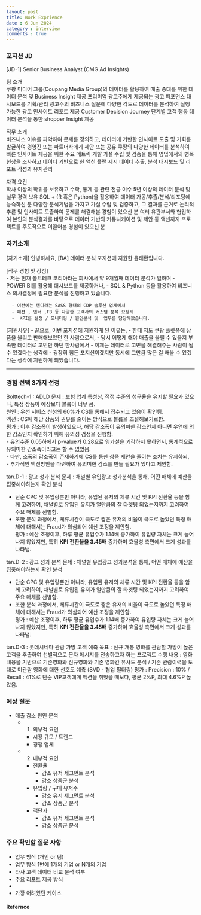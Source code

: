 ```yaml
---
layout: post
title: Work Exprience
date : 6 Jun 2024
category : interview
comments : true
---
```

### 포지션 JD
[JD-1] Senior Business Analyst (CMG Ad Insights)

팀 소개  
   쿠팡 미디어 그룹(Coupang Media Group)의 데이터를 활용하여 매출 증대를 위한 데이터 분석 및 Business Insight 제공
   프리미엄 광고주에게 제공되는 광고 퍼포먼스 대시보드를 기획/관리
   광고주의 비즈니스 질문에 다양한 각도로 데이터를 분석하여 실행 가능한 광고 인사이트 리포트 제공
   Customer Decision Journey 단계별 고객 행동 데이터 분석을 통한 shopper Insight 제공

직무 소개  
   비즈니스 이슈를 파악하여 문제를 정의하고, 데이터에 기반한 인사이트 도출 및 기회를 발굴하여 경영진 또는 파트너사에게 제안 또는 공유
   쿠팡의 다양한 데이터를 분석하여 빠른 인사이트 제공을 위한 주요 메트릭 개발
   가설 수립 및 검증을 통해 영업에서의 병목현상을 조사하고 데이터 기반으로 한 액션 플랜 제시
   데이터 추출, 분석 대시보드 및 리포트 작성과 유지관리

자격 요건  
   학사 이상의 학위를 보유하고 수학, 통계 등 관련 전공 이수
   5년 이상의 데이터 분석 및 실무 경력 보유
   SQL + (R 혹은 Python)을 활용하여 데이터 가공/추출/분석/리포팅에 능숙하신 분
   다양한 분석기법을 가지고 가설 수립 및 검증하고, 그 결과를 근거로 논리적 추론 및 인사이트 도출하여 문제를 해결해본 경험이 있으신 분
   여러 유관부서와 협업하여 본인의 분석결과를 바탕으로 데이터 기반의 커뮤니케이션 및 제안 등 액션까지 프로젝트를 주도적으로 이끌어본 경험이 있으신 분


### 자기소개
[자기소개]
안녕하세요, [BA] 데이터 분석 포지션에 지원한 윤태환입니다.

[직무 경험 및 강점]  
      - 저는 현재 볼트테크 코리아라는 회사에서 약 9개월째 데이터 분석가 일하며 
      - POWER BI를 활용해 대시보드를 제공하거나,
      - SQL & Python 등을 활용하여 비즈니스 의사결정에 필요한 분석을 진행하고 있습니다.

      - 이전에는 텐디라는 SASS 형태의 CDP 솔루션 업체에서
      - 패션 , 엔터 ,FB 등 다양한 고객사의 커스텀 분석 요청시
      -  KPI를 설정 / 모니터링 / 원인분석 및  업무를 담당해왔습니다.

[지원사유]
      - 끝으로, 이번 포지션에 지원하게 된 이유는,
      - 한때 저도 쿠팡 플렛폼에 상품을 올리고 판매해보았던 한 사람으로서, 
      - 당시 어떻게 해야 매출을 올릴 수 있을지 부족한 데이터로 고민만 하던 한사람에서
      - 이제는 데이터로 고민을 해결해주는 사람이 될 수 있겠다는 생각에 
      - 굉장히 힘든 포지션이겠지만 동시에 그만큼 많은 걸 배울 수 있겠다는 생각에 지원하게 되었습니다.



------------------------------------------------------------------------------------------------------

### 경험 선택 3가지 선정
Bolttech-1 :  ADLD
   문제 : 보험 업계 특성상, 적정 수준의 청구율을 유지할 필요가 있으나, 특정 상품이 예상보다 볼륨이 너무 큼.  
   원인 : 우선 서비스 신청의 60%가 CS를 통해서 접수되고 있음이 확인됨.  
   액션 : CS에 해당 상품의 권유를 줄이는 방식으로 볼륨을 조절해보기로함.  
   평가 : 이후 감소폭이 발생하였으나, 해당 감소폭이 유의미한 감소인지 아니면 우연에 의한 감소인지 확인하기 위해 유의성 검정을 진행함.  
      - 유의수준 0.05하에서 p-value가 0.28으로 영가설을 기각하지 못하면서, 통계적으로 유의미한 감소폭이라고는 할 수 없었음.  
      - 다만, 소폭의 감소폭이 존재하기에 CS를 통한 상품 제안을 줄이는 조치는 유지하되,  
      - 추가적인 액션방안을 마련하여 유의미한 감소를 만들 필요가 있다고 제안함.  

tan.D-1 : 광고 성과 분석
   문제 : 채널별 유입광고 성과분석을 통해, 어떤 매체에 예산을 집중해야하는지 확인
   분석 
   -  단순 CPC 및 유입량뿐만 아니라, 유입된 유저의 체류 시간 및 KPI 전환율 등을 함께 고려하여, 채널별로 유입된 유저가 얼만큼의 잘 타겟팅 되었는지까지 고려하여 주요 매체를 선별함.  
   -  또한 분석 과정에서, 체류시간이 극도로 짧은 유저의 비율이 극도로 높았던 특정 매체에 대해서는 Fraud가 의심되어 예산 조정을 제안함.  
   평가 : 예산 조정이후, 하루 평균 유입수가 1.14배 증가하여 유입량 자체는 크게 늘어나지 않았지만, 특히 **KPI 전환율을 3.45배** 증가하며 효율성 측면에서 크게 성과를 나타냄.
  
tan.D-2 : 광고 성과 분석
   문제 : 채널별 유입광고 성과분석을 통해, 어떤 매체에 예산을 집중해야하는지 확인
   분석 
   -  단순 CPC 및 유입량뿐만 아니라, 유입된 유저의 체류 시간 및 KPI 전환율 등을 함께 고려하여, 채널별로 유입된 유저가 얼만큼의 잘 타겟팅 되었는지까지 고려하여 주요 매체를 선별함.  
   -  또한 분석 과정에서, 체류시간이 극도로 짧은 유저의 비율이 극도로 높았던 특정 매체에 대해서는 Fraud가 의심되어 예산 조정을 제안함.  
   평가 : 예산 조정이후, 하루 평균 유입수가 1.14배 증가하여 유입량 자체는 크게 늘어나지 않았지만, 특히 **KPI 전환율을 3.45배** 증가하며 효율성 측면에서 크게 성과를 나타냄.
  
tan.D-3 : 롯데시네마 관람 가망 고객 예측
   목표 : 신규 개봉 영화를 관람할 가망이 높은 고객을 추출하여 선별적으로 문자 메시지를 전송하고자 하는 프로젝트 수행
   내용 : 영화 내용을 기반으로 기존영화와 신규영화와 기존 영화간 유사도 분석 / 기존 관람이력을 토대로 미관람 영화에 대한 선호도 예측 (SVD - 협업 필터링)
   평가 : Precision : 10% / Recall : 41%로 단순 VIP고객에게 액션을 취했을 때보다, 평균 2%P, 최대 4.6%P 높았음.



### 예상 질문
- 매출 감소 원인 분석
  - 1. 외부적 요인
    - 시장 규모 / 트렌드
    - 경쟁 업체 

  - 2. 내부적 요인
    - 전환율
      - 감소 유저 세그먼트 분석 
      - 감소 상품군 분석
    - 유입량 / 구매 유저수 
      - 감소 유저 세그먼트 분석 
      - 감소 상품군 분석
    - 객단가 
      - 감소 유저 세그먼트 분석 
      - 감소 상품군 분석



### 주요 확인할 질문 사항
   - 업무 방식 (개인 or 팀)
   - 업무 방식 1번에 1개의 기업 or N개의 기업
   - 타사 고객 데이터 비교 분석 여부
   - 주요 리포트 제공 방식
   - 
   - 가장 어려웠던 케이스


#### Refernce
